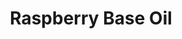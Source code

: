 ---
name: Raspberry Base Oil
title: Raspberry Base Oil
details:
  - detail:
      key: "Packaging Size"
      value: "5,25,200 Kg"
  - detail:
      key: "Usage/Application"
      value: "Fragrance, Flavour, Pharma"
  - detail:
      key: "Brand"
      value: "Natural Aroma"
  - detail:
      key: "Form"
      value: "Liquid"
  - detail:
      key: "Botanical Name"
      value: "Rubus Idaeus"
  - detail:
      key: "Packing Type"
      value: "Can,Barrel"
  - detail:
      key: "CAS No"
      value: "5471-51-2"
showOnHome: true
thumbnail: https://5.imimg.com/data5/SELLER/Default/2021/12/HW/WB/ZF/3823480/raspberry-base-oil-500x500.jpg
productImages:
  - ""
category: reconstituted oil
---